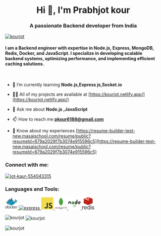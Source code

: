 <h1 align="center">Hi 👋, I'm Prabhjot kour</h1>
<h3 align="center">A passionate Backend developer from India</h3>

<p align="left"> <a href="https://github.com/ryo-ma/github-profile-trophy"><img src="https://github-profile-trophy.vercel.app/?username=kourjot" alt="kourjot" /></a> </p>
<h4>
I am a Backend  engineer with expertise in Node.js, Express, MongoDB, Redis, Docker, and JavaScript. I specialize in developing scalable backend systems, optimizing performance, and implementing efficient caching solutions.</h4>
<p align="left"> <a href="https://twitter.com/" target="blank"><img src="https://img.shields.io/twitter/follow/?logo=twitter&style=for-the-badge" alt="" /></a> </p>

- 🌱 I’m currently learning **Node.js,Express js,Socket.io**

- 👨‍💻 All of my projects are available at [https://kourjot.netlify.app/](https://kourjot.netlify.app/)

- 💬 Ask me about **Node.js ,JavaScript**

- 📫 How to reach me **pkour6188@gmail.com**

- 📄 Know about my experiences [https://resume-builder-test-new.masaischool.com/resume/public?resumeId=679a2029f7b3074e915596c5](https://resume-builder-test-new.masaischool.com/resume/public?resumeId=679a2029f7b3074e915596c5)
<h3 align="left">Connect with me:</h3>
<p align="left">
<a href="https://linkedin.com/in/jot-kaur-554043315" target="blank"><img align="center" src="https://raw.githubusercontent.com/rahuldkjain/github-profile-readme-generator/master/src/images/icons/Social/linked-in-alt.svg" alt="jot-kaur-554043315" height="30" width="40" /></a>
</p>
<h3 align="left">Languages and Tools:</h3>
<p align="left"> <a href="https://www.docker.com/" target="_blank" rel="noreferrer"> <img src="https://raw.githubusercontent.com/devicons/devicon/master/icons/docker/docker-original-wordmark.svg" alt="docker" width="40" height="40"/> </a> <a href="https://expressjs.com" target="_blank" rel="noreferrer"> <img src="https://encrypted-tbn0.gstatic.com/images?q=tbn:ANd9GcRCNOAjurqm-Z8x4xKLzvVsKP4ztOwvncjwqA&s" alt="express" width="40" height="40"/> </a> <a href="https://developer.mozilla.org/en-US/docs/Web/JavaScript" target="_blank" rel="noreferrer"> <img src="https://raw.githubusercontent.com/devicons/devicon/master/icons/javascript/javascript-original.svg" alt="javascript" width="40" height="40"/> </a> <a href="https://www.mongodb.com/" target="_blank" rel="noreferrer"> <img src="https://raw.githubusercontent.com/devicons/devicon/master/icons/mongodb/mongodb-original-wordmark.svg" alt="mongodb" width="40" height="40"/> </a> <a href="https://nodejs.org" target="_blank" rel="noreferrer"> <img src="https://raw.githubusercontent.com/devicons/devicon/master/icons/nodejs/nodejs-original-wordmark.svg" alt="nodejs" width="40" height="40"/> </a> <a href="https://redis.io" target="_blank" rel="noreferrer"> <img src="https://raw.githubusercontent.com/devicons/devicon/master/icons/redis/redis-original-wordmark.svg" alt="redis" width="40" height="40"/> </a> </p>
<p><img align="left" src="https://github-readme-stats.vercel.app/api/top-langs?username=kourjot&show_icons=true&locale=en&layout=compact" alt="kourjot" /></p>

<p>&nbsp;<img align="center" src="https://github-readme-stats.vercel.app/api?username=kourjot&show_icons=true&locale=en" alt="kourjot" /></p>

<p><img align="center" src="https://github-readme-streak-stats.herokuapp.com/?user=kourjot&" alt="kourjot" /></p>
